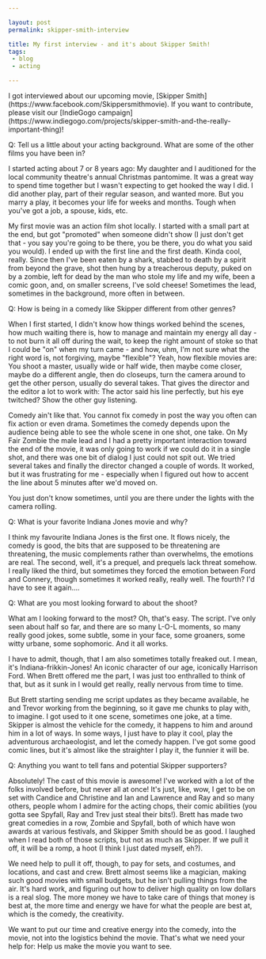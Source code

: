 ```yaml
---

layout: post
permalink: skipper-smith-interview

title: My first interview - and it's about Skipper Smith!
tags:
 - blog
 - acting

---
```


<p class="lead">I got interviewed about our upcoming movie, [Skipper Smith](https://www.facebook.com/Skippersmithmovie). If you want to contribute, please visit our [IndieGogo campaign](https://www.indiegogo.com/projects/skipper-smith-and-the-really-important-thing)!</p>

Q: Tell us a little about your acting background. What are some of the other films you have been in?

I started acting about 7 or 8 years ago: My daughter and I auditioned for the local community theatre's annual Christmas pantomime. It was a great way to spend time together but I wasn't expecting to get hooked the way I did. I did another play, part of their regular season, and wanted more. But you marry a play, it becomes your life for weeks and months. Tough when you've got a job, a spouse, kids, etc.

My first movie was an action film shot locally. I started with a small part at the end, but got "promoted" when someone didn't show (I just don't get that - you say you're going to be there, you be there, you do what you said you would). I ended up with the first line and the first death. Kinda cool, really. Since then I've been eaten by a shark, stabbed to death by a spirit from beyond the grave, shot then hung by a treacherous deputy, puked on by a zombie, left for dead by the man who stole my life and my wife, been a comic goon, and, on smaller screens, I've sold cheese! Sometimes the lead, sometimes in the background, more often in between.

Q: How is being in a comedy like Skipper different from other genres?

When I first started, I didn't know how things worked behind the scenes, how much waiting there is, how to manage and maintain my energy all day - to not burn it all off during the wait, to keep the right amount of stoke so that I could be "on" when my turn came - and how, uhm, I'm not sure what the right word is, not forgiving, maybe "flexible"? Yeah, how flexible movies are: You shoot a master, usually wide or half wide, then maybe come closer, maybe do a different angle, then do closeups, turn the camera around to get the other person, usually do several takes. That gives the director and the editor a lot to work with: The actor said his line perfectly, but his eye twitched? Show the other guy listening.

Comedy ain't like that. You cannot fix comedy in post the way you often can fix action or even drama. Sometimes the comedy depends upon the audience being able to see the whole scene in one shot, one take. On My Fair Zombie the male lead and I had a pretty important interaction toward the end of the movie, it was only going to work if we could do it in a single shot, and there was one bit of dialog I just could not spit out. We tried several takes and finally the director changed a couple of words. It worked, but it was frustrating for me - especially when I figured out how to accent the line about 5 minutes after we'd moved on.

You just don't know sometimes, until you are there under the lights with the camera rolling.

Q: What is your favorite Indiana Jones movie and why?

I think my favourite Indiana Jones is the first one. It flows nicely, the comedy is good, the bits that are supposed to be threatening are threatening, the music complements rather than overwhelms, the emotions are real. The second, well, it's a prequel, and prequels lack threat somehow. I really liked the third, but sometimes they forced the emotion between Ford and Connery, though sometimes it worked really, really well. The fourth? I'd have to see it again....

Q: What are you most looking forward to about the shoot?

What am I looking forward to the most? Oh, that's easy. The script. I've only seen about half so far, and there are so many L-O-L moments, so many really good jokes, some subtle, some in your face, some groaners, some witty urbane, some sophomoric. And it all works.

I have to admit, though, that I am also sometimes totally freaked out. I mean, it's Indiana-frikkin-Jones! An iconic character of our age, iconically Harrison Ford. When Brett offered me the part, I was just too enthralled to think of that, but as it sunk in I would get really, really nervous from time to time.

But Brett starting sending me script updates as they became available, he and Trevor working from the beginning, so it gave me chunks to play with, to imagine. I got used to it one scene, sometimes one joke, at a time. Skipper is almost the vehicle for the comedy, it happens to him and around him in a lot of ways. In some ways, I just have to play it cool, play the adventurous archaeologist, and let the comedy happen. I've got some good comic lines, but it's almost like the straighter I play it, the funnier it will be.

Q: Anything you want to tell fans and potential Skipper supporters? 

Absolutely! The cast of this movie is awesome! I've worked with a lot of the folks involved before, but never all at once! It's just, like, wow, I get to be on set with Candice and Christine and Ian and Lawrence and Ray and so many others, people whom I admire for the acting chops, their comic abilities (you gotta see Spyfall, Ray and Trev just steal their bits!). Brett has made two great comedies in a row, Zombie and Spyfall, both of which have won awards at various festivals, and Skipper Smith should be as good. I laughed when I read both of those scripts, but not as much as Skipper. If we pull it off, it will be a romp, a hoot (I think I just dated myself, eh?).

We need help to pull it off, though, to pay for sets, and costumes, and locations, and cast and crew. Brett almost seems like a magician, making such good movies with small budgets, but he isn't pulling things from the air. It's hard work, and figuring out how to deliver high quality on low dollars is a real slog. The more money we have to take care of things that money is best at, the more time and energy we have for what the people are best at, which is the comedy, the creativity.

We want to put our time and creative energy into the comedy, into the movie, not into the logistics behind the movie. That's what we need your help for: Help us make the movie you want to see.



